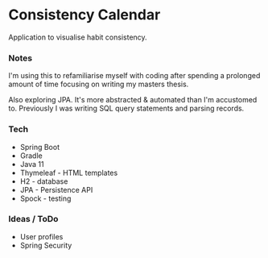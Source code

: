 # Consistency Calendar
Application to visualise habit consistency.

### Notes
I'm using this to refamiliarise myself with coding after spending a prolonged amount of time focusing on writing my masters thesis.

Also exploring JPA. It's more abstracted & automated than I'm accustomed to. Previously I was writing SQL query statements and parsing records. 

### Tech
- Spring Boot
- Gradle
- Java 11
- Thymeleaf - HTML templates
- H2 - database
- JPA - Persistence API
- Spock - testing

### Ideas / ToDo
- User profiles
- Spring Security
